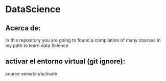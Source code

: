 # DataScience
## Acerca de:
In this repository you are going to found a compilation of many courses in my path to learn data Science

## activar el entorno virtual (git ignore):
source venv/bin/activate